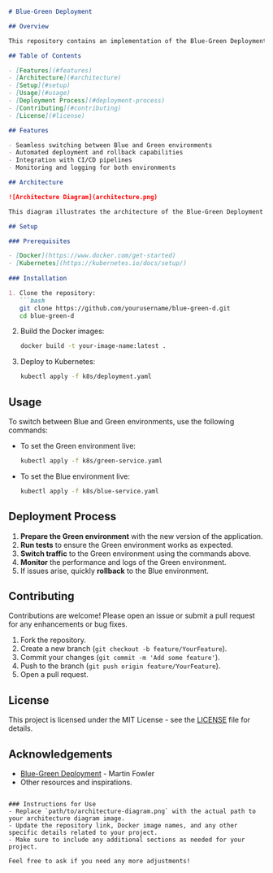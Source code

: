 
```markdown
# Blue-Green Deployment

## Overview

This repository contains an implementation of the Blue-Green Deployment strategy, which allows for seamless application updates with minimal downtime. This approach involves maintaining two identical environments: **Blue** (current live version) and **Green** (new version). This allows for quick switching between versions to ensure high availability and reliability.

## Table of Contents

- [Features](#features)
- [Architecture](#architecture)
- [Setup](#setup)
- [Usage](#usage)
- [Deployment Process](#deployment-process)
- [Contributing](#contributing)
- [License](#license)

## Features

- Seamless switching between Blue and Green environments
- Automated deployment and rollback capabilities
- Integration with CI/CD pipelines
- Monitoring and logging for both environments

## Architecture

![Architecture Diagram](architecture.png)

This diagram illustrates the architecture of the Blue-Green Deployment strategy implemented in this project.

## Setup

### Prerequisites

- [Docker](https://www.docker.com/get-started)
- [Kubernetes](https://kubernetes.io/docs/setup/)
  
### Installation

1. Clone the repository:
   ```bash
   git clone https://github.com/yourusername/blue-green-d.git
   cd blue-green-d
   ```

2. Build the Docker images:
   ```bash
   docker build -t your-image-name:latest .
   ```

3. Deploy to Kubernetes:
   ```bash
   kubectl apply -f k8s/deployment.yaml
   ```

## Usage

To switch between Blue and Green environments, use the following commands:

- To set the Green environment live:
   ```bash
   kubectl apply -f k8s/green-service.yaml
   ```

- To set the Blue environment live:
   ```bash
   kubectl apply -f k8s/blue-service.yaml
   ```

## Deployment Process

1. **Prepare the Green environment** with the new version of the application.
2. **Run tests** to ensure the Green environment works as expected.
3. **Switch traffic** to the Green environment using the commands above.
4. **Monitor** the performance and logs of the Green environment.
5. If issues arise, quickly **rollback** to the Blue environment.

## Contributing

Contributions are welcome! Please open an issue or submit a pull request for any enhancements or bug fixes.

1. Fork the repository.
2. Create a new branch (`git checkout -b feature/YourFeature`).
3. Commit your changes (`git commit -m 'Add some feature'`).
4. Push to the branch (`git push origin feature/YourFeature`).
5. Open a pull request.

## License

This project is licensed under the MIT License - see the [LICENSE](LICENSE) file for details.

## Acknowledgements

- [Blue-Green Deployment](https://martinfowler.com/bliki/BlueGreenDeployment.html) - Martin Fowler
- Other resources and inspirations.
```

### Instructions for Use
- Replace `path/to/architecture-diagram.png` with the actual path to your architecture diagram image.
- Update the repository link, Docker image names, and any other specific details related to your project.
- Make sure to include any additional sections as needed for your project.

Feel free to ask if you need any more adjustments!
